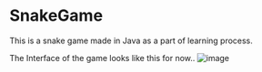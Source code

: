 # SnakeGame
This is a snake game made in Java as a part of learning process. 

The Interface of the game looks like this for now..
![image](https://user-images.githubusercontent.com/55276059/170271130-fe296e0e-5912-4b70-a3f0-22770f1ba734.png)

